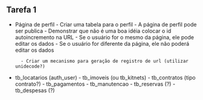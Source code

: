 ## Tarefa 1

- Página de perfil - Criar uma tabela para o perfil - A página de perfil pode ser publica - Demonstrar que não é uma boa idéia colocar o id autoincremento na URL - Se o usuário for o mesmo da página, ele pode editar os dados - Se o usuário for diferente da página, ele não poderá editar os dados

        - Criar um mecanismo para geração de registro de url (utilizar unidecode?)

- tb_locatarios (auth_user) - tb_imoveis (ou tb_kitnets) - tb_contratos (tipo contrato?) - tb_pagamentos - tb_manutencao - tb_reservas (?) - tb_despesas (?)
